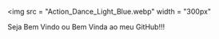 <img src = "Action_Dance_Light_Blue.webp" width = "300px"</img>
<p>Seja Bem Vindo ou Bem Vinda ao meu GitHub!!!</p>
